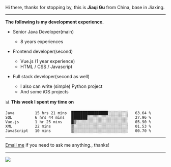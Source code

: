 Hi there, thanks for stopping by, this is **Jiaqi Gu** from China, base in Jiaxing.

---

**The following is my development experience.**

- Senior Java Developer(main)
  - 8 years experiences

- Frontend developer(second)
  - Vue.js (1 year experience)
  - HTML / CSS / Javascript
  
- Full stack developer(second as well)
  - I also can write (simple) Python project
  - And some iOS projects

📊 **This week I spent my time on**
<!--START_SECTION:waka-->
```text
Java         15 hrs 21 mins  ████████████████░░░░░░░░░   63.64 % 
SQL          6 hrs 44 mins   ███████░░░░░░░░░░░░░░░░░░   27.96 % 
Vue.js       1 hr 25 mins    █▒░░░░░░░░░░░░░░░░░░░░░░░   05.90 % 
XML          22 mins         ▒░░░░░░░░░░░░░░░░░░░░░░░░   01.53 % 
JavaScript   10 mins         ▒░░░░░░░░░░░░░░░░░░░░░░░░   00.70 % 
```
<!--END_SECTION:waka-->

---

[Email me](mailto:droidqw@gmail.com?subject=Hiring_from_GitHub) if you need to ask me anything., thanks!

---

![]( https://visitor-badge.glitch.me/badge?page_id=githubgujiaqi)
